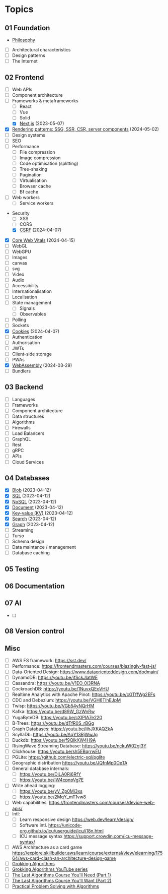 # Topics

## 01 Foundation

- [Philosophy](./01-introduction.md)
- [ ] Architectural characteristics
- [ ] Design patterns
- [ ] The Internet

## 02 Frontend

- [ ] Web APIs
- [ ] Component architecture
- [ ] Frameworks & metaframeworks
  - [ ] React
  - [ ] Vue
  - [ ] Solid
  - [x] [Next.js](./02-nextjs.md) (2023-05-07)
- [x] [Rendering patterns: SSG, SSR, CSR, server components](./02-rendering.md) (2024-05-02)
- [ ] Design systems
- [ ] SEO
- [ ] Performance
  - [ ] File compression
  - [ ] Image compression
  - [ ] Code optimisation (splitting)
  - [ ] Tree-shaking
  - [ ] Pagination
  - [ ] Virtualisation
  - [ ] Browser cache
  - [ ] Bf cache
- [ ] Web workers
  - [ ] Service workers
- Security
  - [ ] XSS
  - [ ] CORS
  - [x] [CSRF](../00-everyweeks/week14/README.md) (2024-04-07)
- [x] [Core Web Vitals](../00-everyweeks/week15/README.md) (2024-04-15)
- [ ] WebGL
- [ ] WebGPU
- [ ] Images
- [ ] canvas
- [ ] svg
- [ ] Video
- [ ] Audio
- [ ] Accessibility
- [ ] Internationalisation
- [ ] Localisation
- [ ] State management
  - [ ] Signals
  - [ ] Observables
- [ ] Polling
- [ ] Sockets
- [x] [Cookies](../00-everyweeks/week14/README.md) (2024-04-07)
- [ ] Authentication
- [ ] Authorisation
- [ ] JWTs
- [ ] Client-side storage
- [ ] PWAs
- [x] [WebAssembly](../00-everyweeks/week13/README.md) (2024-03-29)
- [ ] Bundlers

## 03 Backend

- [ ] Languages
- [ ] Frameworks
- [ ] Component architecture
- [ ] Data structures
- [ ] Algorithms
- [ ] Firewalls
- [ ] Load Balancers
- [ ] GraphQL
- [ ] Rest
- [ ] gRPC
- [ ] APIs
- [ ] Cloud Services

## 04 Databases

- [x] [Blob](./04-databases.md) (2023-04-12)
- [x] [SQL](./04-databases.md) (2023-04-12)
- [x] [NoSQL](./04-databases.md) (2023-04-12)
- [x] [Document](./04-databases.md) (2023-04-12)
- [x] [Key-value (KV)](./04-databases.md) (2023-04-12)
- [x] [Search](./04-databases.md) (2023-04-12)
- [x] [Graph](./04-databases.md) (2023-04-12)
- [ ] Streaming
- [ ] Turso
- [ ] Schema design
- [ ] Data maintance / management
- [ ] Database caching

## 05 Testing

## 06 Documentation

## 07 AI

- [ ] 

## 08 Version control

## Misc

- [ ] AWS FS framework: <https://sst.dev/>
- [ ] Performance: <https://frontendmasters.com/courses/blazingly-fast-js/>
- [ ] Data-Oriented Design: <https://www.dataorienteddesign.com/dodmain/>
- [ ] DynamoDB: <https://youtu.be/ifSckJlatWE>
- [ ] Cassandra: <https://youtu.be/V1EO_0i3RNA>
- [ ] CockroachDB: <https://youtu.be/1NuvxQEoVHU>
- [ ] Realtime Analytics with Apache Pinot: <https://youtu.be/cGTffWg2EFs>
- [ ] CDC and Debezium: <https://youtu.be/VGH6TlhEJpM>
- [ ] Twisp: <https://youtu.be/VGb54yNQrHM>
- [ ] Kafka: <https://youtu.be/d89W_GzWnRw>
- [ ] YugaByteDB: <https://youtu.be/cXIPIA7e220>
- [ ] B-Trees: <https://youtu.be/dTfR0S_rBGg>
- [ ] Graph Databases: <https://youtu.be/iihJXKAQZkA>
- [ ] ScyllaDb: <https://youtu.be/AqY13RjWwJg>
- [ ] Duckdb: <https://youtu.be/f9QlkXW4H9A>
- [ ] RisingWave Streaming Database: <https://youtu.be/nckuW02gI3Y>
- [ ] Clickhouse: <https://youtu.be/sh5EBqrrwEU>
- [ ] PGLite: <https://github.com/electric-sql/pglite>
- [ ] Geographic distribution <https://youtu.be/JQfnMp0OeTA>
- [ ] General database internals:
  - [ ] <https://youtu.be/DiLA0Ri6RfY>
  - [ ] <https://youtu.be/IW4cpnpVg7E>
- [ ] Write ahead logging:
  - [ ] <https://youtu.be/yV_Zp0Mi3xs>
  - [ ] <https://youtu.be/2MqY_mT1vw8>
- [ ] Web capabilities: <https://frontendmasters.com/courses/device-web-apis/>
- [ ] Intl:
  - [ ] Learn responsive design <https://web.dev/learn/design/>
  - [ ] Software intl. <https://unicode-org.github.io/icu/userguide/icu/i18n.html>
  - [ ] ICU message syntax <https://support.crowdin.com/icu-message-syntax/>
- [ ] AWS Architecture as a card game <https://explore.skillbuilder.aws/learn/course/external/view/elearning/17564/aws-card-clash-an-architecture-design-game>
- [ ] [Grokking Algorithms](https://www.manning.com/books/grokking-algorithms)
- [ ] [Grokking Algorithms YouTube series](https://www.youtube.com/watch?v=SC5CX8drAtU&list=PL0m2JlLrCpA7IIpjNARcLQz0kx3BMObRT)
- [ ] [The Last Algorithms Course You'll Need (Part 1)](https://frontendmasters.com/courses/algorithms/)
- [ ] [The Last Algorithms Course You'll Want (Part 2)](https://frontendmasters.com/courses/advanced-algorithms/)
- [ ] [Practical Problem Solving with Algorithms](https://frontendmasters.com/courses/algorithms-practice/)
